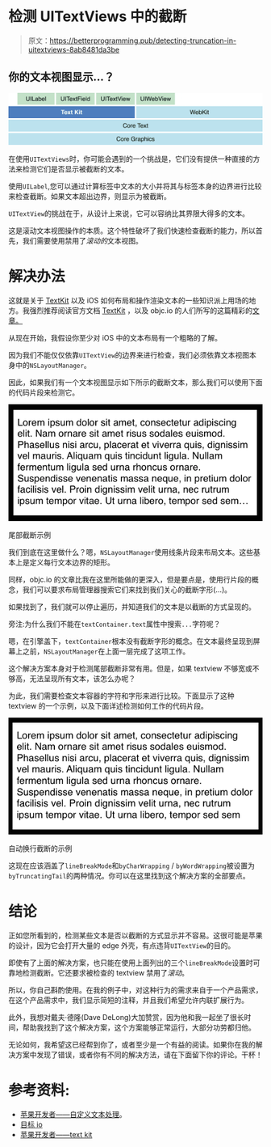 # 检测 UITextViews 中的截断

> 原文：<https://betterprogramming.pub/detecting-truncation-in-uitextviews-8ab8481da3be>

## 你的文本视图显示…？

![](img/9ac05ff0d600a82fe290936dfd8e3417.png)

在使用`UITextViews`时，你可能会遇到的一个挑战是，它们没有提供一种直接的方法来检测它们是否显示被截断的文本。

使用`UILabel`,您可以通过计算标签中文本的大小并将其与标签本身的边界进行比较来检查截断。如果文本超出边界，则显示为被截断。

`UITextView`的挑战在于，从设计上来说，它可以容纳比其界限大得多的文本。

这是滚动文本视图操作的本质。这个特性破坏了我们快速检查截断的能力，所以首先，我们需要使用禁用了*滚动的*文本视图。

# 解决办法

这就是关于 [TextKit](https://developer.apple.com/documentation/appkit/textkit) 以及 iOS 如何布局和操作渲染文本的一些知识派上用场的地方。我强烈推荐阅读官方文档 [TextKit](https://developer.apple.com/documentation/appkit/textkit) ，以及 objc.io 的人们所写的这篇精彩的[文章。](https://www.objc.io/issues/5-ios7/getting-to-know-textkit/#cocoa-text-system)

从现在开始，我假设你至少对 iOS 中的文本布局有一个粗略的了解。

因为我们不能仅仅依靠`UITextView`的边界来进行检查，我们必须依靠文本视图本身中的`NSLayoutManager`。

因此，如果我们有一个文本视图显示如下所示的截断文本，那么我们可以使用下面的代码片段来检测它。

![](img/a0fd1cc52dfe4d2b77f3d7225f133327.png)

尾部截断示例

我们到底在这里做什么？嗯，`NSLayoutManager`使用线条片段来布局文本。这些基本上是定义每行文本边界的矩形。

同样，objc.io 的文章比我在这里所能做的更深入，但是要点是，使用行片段的概念，我们可以要求布局管理器搜索它们来找到我们关心的截断字形(…)。

如果找到了，我们就可以停止遍历，并知道我们的文本是以截断的方式呈现的。

旁注:为什么我们不能在`textContainer.text`属性中搜索`...`字符呢？

嗯，在引擎盖下，`textContainer`根本没有截断字形的概念。在文本最终呈现到屏幕上之前，`NSLayoutManager`在上面一层完成了这项工作。

这个解决方案本身对于检测尾部截断非常有用。但是，如果 textview 不够宽或不够高，无法呈现所有文本，该怎么办呢？

为此，我们需要检查文本容器的字符和字形来进行比较。下面显示了这种 textview 的一个示例，以及下面详述检测如何工作的代码片段。

![](img/6ed1277c6936aaa444a04440256777e7.png)

自动换行截断的示例

这现在应该涵盖了`lineBreakMode`和`byCharWrapping` / `byWordWrapping`被设置为`byTruncatingTail`的两种情况。你可以在这里找到这个解决方案的全部要点。

# 结论

正如您所看到的，检测某些文本是否以截断的方式显示并不容易。这很可能是苹果的设计，因为它会打开大量的 edge 外壳，有点违背`UITextView`的目的。

即使有了上面的解决方案，也只能在使用上面列出的三个`lineBreakMode`设置时可靠地检测截断。它还要求被检查的 textview 禁用了*滚动*。

所以，你自己斟酌使用。在我的例子中，对这种行为的需求来自于一个产品需求，在这个产品需求中，我们显示简短的注释，并且我们希望允许内联扩展行为。

此外，我想对戴夫·德隆(Dave DeLong)大加赞赏，因为他和我一起坐了很长时间，帮助我找到了这个解决方案，这个方案能够正常运行，大部分功劳都归他。

无论如何，我希望这已经帮到你了，或者至少是一个有益的阅读。如果你在我的解决方案中发现了错误，或者你有不同的解决方法，请在下面留下你的评论。干杯！

# 参考资料:

*   [苹果开发者——自定义文本处理](https://developer.apple.com/library/archive/documentation/StringsTextFonts/Conceptual/TextAndWebiPhoneOS/CustomTextProcessing/CustomTextProcessing.html)。
*   [目标 io](https://www.objc.io/issues/5-ios7/getting-to-know-textkit/#cocoa-text-system)
*   [苹果开发者——text kit](https://developer.apple.com/documentation/appkit/textkit)